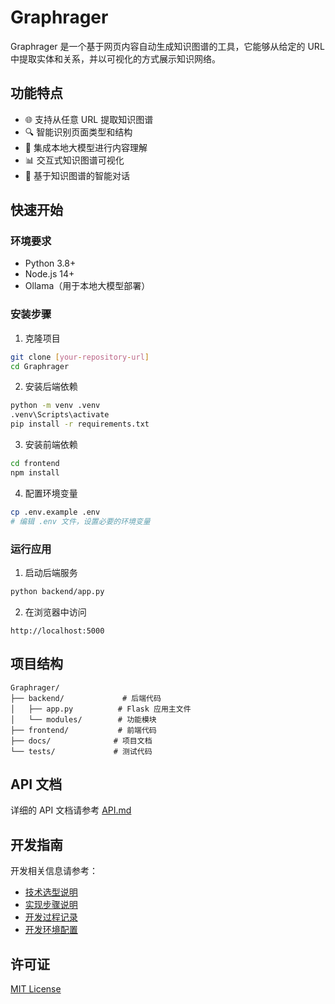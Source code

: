 # Graphrager

Graphrager 是一个基于网页内容自动生成知识图谱的工具，它能够从给定的 URL 中提取实体和关系，并以可视化的方式展示知识网络。

## 功能特点

- 🌐 支持从任意 URL 提取知识图谱
- 🔍 智能识别页面类型和结构
- 🤖 集成本地大模型进行内容理解
- 📊 交互式知识图谱可视化
- 💬 基于知识图谱的智能对话

## 快速开始

### 环境要求

- Python 3.8+
- Node.js 14+
- Ollama（用于本地大模型部署）

### 安装步骤

1. 克隆项目
```bash
git clone [your-repository-url]
cd Graphrager
```

2. 安装后端依赖
```bash
python -m venv .venv
.venv\Scripts\activate
pip install -r requirements.txt
```

3. 安装前端依赖
```bash
cd frontend
npm install
```

4. 配置环境变量
```bash
cp .env.example .env
# 编辑 .env 文件，设置必要的环境变量
```

### 运行应用

1. 启动后端服务
```bash
python backend/app.py
```

2. 在浏览器中访问
```
http://localhost:5000
```

## 项目结构

```
Graphrager/
├── backend/             # 后端代码
│   ├── app.py          # Flask 应用主文件
│   └── modules/        # 功能模块
├── frontend/           # 前端代码
├── docs/              # 项目文档
└── tests/             # 测试代码
```

## API 文档

详细的 API 文档请参考 [API.md](docs/API.md)

## 开发指南

开发相关信息请参考：
- [技术选型说明](docs/技术选型说明.md)
- [实现步骤说明](docs/实现步骤说明文档.md)
- [开发过程记录](docs/开发过程记录.md)
- [开发环境配置](docs/开发环境配置.md)

## 许可证

[MIT License](LICENSE)
